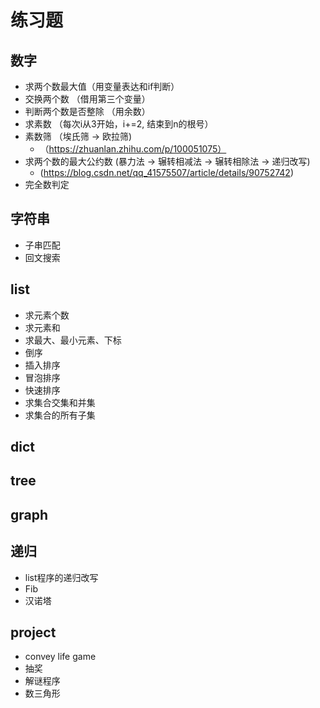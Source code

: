 # 练习题

## 数字

- 求两个数最大值（用变量表达和if判断）
- 交换两个数 （借用第三个变量）
- 判断两个数是否整除 （用余数）
- 求素数 （每次i从3开始，i+=2, 结束到n的根号）
- 素数筛 （埃氏筛 -> 欧拉筛)
    - （https://zhuanlan.zhihu.com/p/100051075）
- 求两个数的最大公约数 (暴力法 -> 辗转相减法 -> 辗转相除法 -> 递归改写)
  - (https://blog.csdn.net/qq_41575507/article/details/90752742)
- 完全数判定

## 字符串

- 子串匹配
- 回文搜索

## list

- 求元素个数
- 求元素和
- 求最大、最小元素、下标
- 倒序
- 插入排序
- 冒泡排序
- 快速排序
- 求集合交集和并集
- 求集合的所有子集

## dict

## tree

## graph

## 递归

- list程序的递归改写
- Fib
- 汉诺塔

## project

- convey life game
- 抽奖
- 解谜程序
- 数三角形
